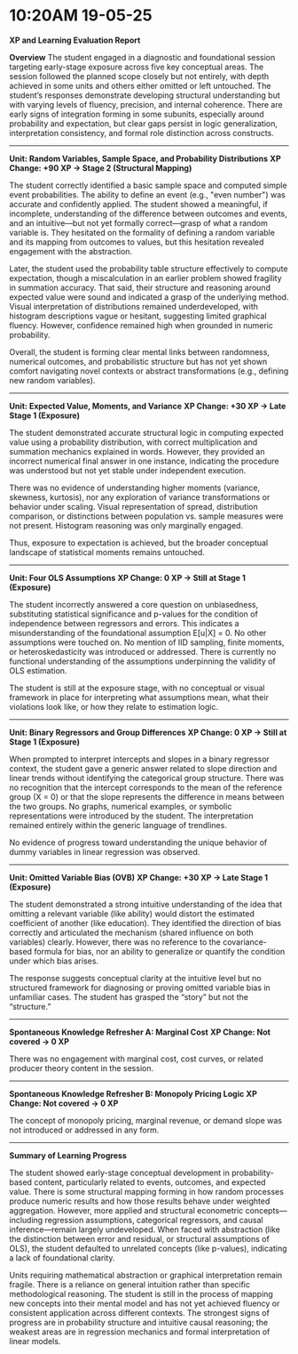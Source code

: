 # 10:20AM 19-05-25

**XP and Learning Evaluation Report**

**Overview**
The student engaged in a diagnostic and foundational session targeting early-stage exposure across five key conceptual areas. The session followed the planned scope closely but not entirely, with depth achieved in some units and others either omitted or left untouched. The student’s responses demonstrate developing structural understanding but with varying levels of fluency, precision, and internal coherence. There are early signs of integration forming in some subunits, especially around probability and expectation, but clear gaps persist in logic generalization, interpretation consistency, and formal role distinction across constructs.

---

**Unit: Random Variables, Sample Space, and Probability Distributions**
**XP Change: +90 XP → Stage 2 (Structural Mapping)**

The student correctly identified a basic sample space and computed simple event probabilities. The ability to define an event (e.g., "even number") was accurate and confidently applied. The student showed a meaningful, if incomplete, understanding of the difference between outcomes and events, and an intuitive—but not yet formally correct—grasp of what a random variable is. They hesitated on the formality of defining a random variable and its mapping from outcomes to values, but this hesitation revealed engagement with the abstraction.

Later, the student used the probability table structure effectively to compute expectation, though a miscalculation in an earlier problem showed fragility in summation accuracy. That said, their structure and reasoning around expected value were sound and indicated a grasp of the underlying method. Visual interpretation of distributions remained underdeveloped, with histogram descriptions vague or hesitant, suggesting limited graphical fluency. However, confidence remained high when grounded in numeric probability.

Overall, the student is forming clear mental links between randomness, numerical outcomes, and probabilistic structure but has not yet shown comfort navigating novel contexts or abstract transformations (e.g., defining new random variables).

---

**Unit: Expected Value, Moments, and Variance**
**XP Change: +30 XP → Late Stage 1 (Exposure)**

The student demonstrated accurate structural logic in computing expected value using a probability distribution, with correct multiplication and summation mechanics explained in words. However, they provided an incorrect numerical final answer in one instance, indicating the procedure was understood but not yet stable under independent execution.

There was no evidence of understanding higher moments (variance, skewness, kurtosis), nor any exploration of variance transformations or behavior under scaling. Visual representation of spread, distribution comparison, or distinctions between population vs. sample measures were not present. Histogram reasoning was only marginally engaged.

Thus, exposure to expectation is achieved, but the broader conceptual landscape of statistical moments remains untouched.

---

**Unit: Four OLS Assumptions**
**XP Change: 0 XP → Still at Stage 1 (Exposure)**

The student incorrectly answered a core question on unbiasedness, substituting statistical significance and p-values for the condition of independence between regressors and errors. This indicates a misunderstanding of the foundational assumption E\[u|X] = 0. No other assumptions were touched on. No mention of IID sampling, finite moments, or heteroskedasticity was introduced or addressed. There is currently no functional understanding of the assumptions underpinning the validity of OLS estimation.

The student is still at the exposure stage, with no conceptual or visual framework in place for interpreting what assumptions mean, what their violations look like, or how they relate to estimation logic.

---

**Unit: Binary Regressors and Group Differences**
**XP Change: 0 XP → Still at Stage 1 (Exposure)**

When prompted to interpret intercepts and slopes in a binary regressor context, the student gave a generic answer related to slope direction and linear trends without identifying the categorical group structure. There was no recognition that the intercept corresponds to the mean of the reference group (X = 0) or that the slope represents the difference in means between the two groups. No graphs, numerical examples, or symbolic representations were introduced by the student. The interpretation remained entirely within the generic language of trendlines.

No evidence of progress toward understanding the unique behavior of dummy variables in linear regression was observed.

---

**Unit: Omitted Variable Bias (OVB)**
**XP Change: +30 XP → Late Stage 1 (Exposure)**

The student demonstrated a strong intuitive understanding of the idea that omitting a relevant variable (like ability) would distort the estimated coefficient of another (like education). They identified the direction of bias correctly and articulated the mechanism (shared influence on both variables) clearly. However, there was no reference to the covariance-based formula for bias, nor an ability to generalize or quantify the condition under which bias arises.

The response suggests conceptual clarity at the intuitive level but no structured framework for diagnosing or proving omitted variable bias in unfamiliar cases. The student has grasped the “story” but not the “structure.”

---

**Spontaneous Knowledge Refresher A: Marginal Cost**
**XP Change: Not covered → 0 XP**

There was no engagement with marginal cost, cost curves, or related producer theory content in the session.

---

**Spontaneous Knowledge Refresher B: Monopoly Pricing Logic**
**XP Change: Not covered → 0 XP**

The concept of monopoly pricing, marginal revenue, or demand slope was not introduced or addressed in any form.

---

**Summary of Learning Progress**

The student showed early-stage conceptual development in probability-based content, particularly related to events, outcomes, and expected value. There is some structural mapping forming in how random processes produce numeric results and how those results behave under weighted aggregation. However, more applied and structural econometric concepts—including regression assumptions, categorical regressors, and causal inference—remain largely undeveloped. When faced with abstraction (like the distinction between error and residual, or structural assumptions of OLS), the student defaulted to unrelated concepts (like p-values), indicating a lack of foundational clarity.

Units requiring mathematical abstraction or graphical interpretation remain fragile. There is a reliance on general intuition rather than specific methodological reasoning. The student is still in the process of mapping new concepts into their mental model and has not yet achieved fluency or consistent application across different contexts. The strongest signs of progress are in probability structure and intuitive causal reasoning; the weakest areas are in regression mechanics and formal interpretation of linear models.

